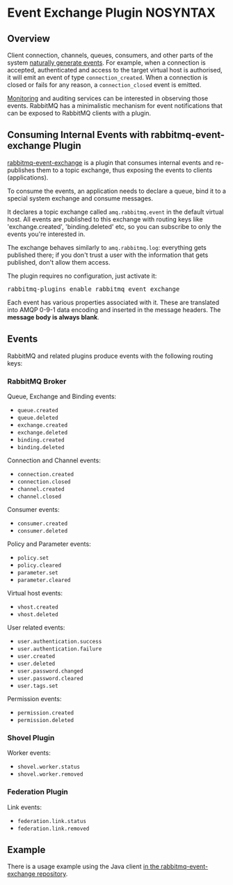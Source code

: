 <!--
Copyright (c) 2005-2023 Broadcom. All Rights Reserved. The term "Broadcom" refers to Broadcom Inc. and/or its subsidiaries.

All rights reserved. This program and the accompanying materials
are made available under the terms of the under the Apache License,
Version 2.0 (the "License”); you may not use this file except in compliance
with the License. You may obtain a copy of the License at

https://www.apache.org/licenses/LICENSE-2.0

Unless required by applicable law or agreed to in writing, software
distributed under the License is distributed on an "AS IS" BASIS,
WITHOUT WARRANTIES OR CONDITIONS OF ANY KIND, either express or implied.
See the License for the specific language governing permissions and
limitations under the License.
-->

# Event Exchange Plugin NOSYNTAX

## Overview

Client connection, channels, queues, consumers, and other parts of the
system [naturally generate events](logging.html#internal-events). For example, when a connection is
accepted, authenticated and access to the target virtual host is
authorised, it will emit an event of type `connection_created`. When a
connection is closed or fails for any reason, a `connection_closed`
event is emitted.

[Monitoring](monitoring.html) and auditing services can be interested in observing those
events. RabbitMQ has a minimalistic mechanism for event notifications
that can be exposed to RabbitMQ clients with a plugin.


## Consuming Internal Events with rabbitmq-event-exchange Plugin

[rabbitmq-event-exchange](https://github.com/rabbitmq/rabbitmq-event-exchange)
is a plugin that consumes internal events and re-publishes them to a
topic exchange, thus exposing the events to clients (applications).

To consume the events, an application needs to declare a queue, bind
it to a special system exchange and consume messages.

It declares a topic exchange called `amq.rabbitmq.event` in the default
virtual host. All events are published to this exchange with routing
keys like 'exchange.created', 'binding.deleted' etc, so you can
subscribe to only the events you're interested in.

The exchange behaves similarly to `amq.rabbitmq.log`: everything gets
published there; if you don't trust a user with the information that
gets published, don't allow them access.

The plugin requires no configuration, just activate it:

<pre class="lang-bash">
rabbitmq-plugins enable rabbitmq_event_exchange
</pre>

Each event has various properties associated with it. These are
translated into AMQP 0-9-1 data encoding and inserted in the message headers. The
**message body is always blank**.


## Events

RabbitMQ and related plugins produce events with the following routing keys:

### RabbitMQ Broker

Queue, Exchange and Binding events:

- `queue.created`
- `queue.deleted`
- `exchange.created`
- `exchange.deleted`
- `binding.created`
- `binding.deleted`

Connection and Channel events:

- `connection.created`
- `connection.closed`
- `channel.created`
- `channel.closed`

Consumer events:

- `consumer.created`
- `consumer.deleted`

Policy and Parameter events:

- `policy.set`
- `policy.cleared`
- `parameter.set`
- `parameter.cleared`

Virtual host events:

- `vhost.created`
- `vhost.deleted`

User related events:

- `user.authentication.success`
- `user.authentication.failure`
- `user.created`
- `user.deleted`
- `user.password.changed`
- `user.password.cleared`
- `user.tags.set`

Permission events:

- `permission.created`
- `permission.deleted`

### Shovel Plugin

Worker events:

- `shovel.worker.status`
- `shovel.worker.removed`

### Federation Plugin

Link events:

- `federation.link.status`
- `federation.link.removed`


## Example

There is a usage example using the Java client [in the rabbitmq-event-exchange repository](https://github.com/rabbitmq/rabbitmq-event-exchange/tree/master/examples/java).
